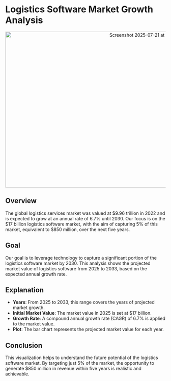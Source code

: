 # Logistics Software Market Growth Analysis



<p align="center">
  <img width="891" height="489" alt="Screenshot 2025-07-21 at 2 59 06 AM" src="https://github.com/user-attachments/assets/6c98caf6-c258-4ab5-98e8-98f8ebbeeb4e" />
</p>

## Overview
The global logistics services market was valued at $9.96 trillion in 2022 and is expected to grow at an annual rate of 6.7% until 2030. Our focus is on the $17 billion logistics software market, with the aim of capturing 5% of this market, equivalent to $850 million, over the next five years.

## Goal
Our goal is to leverage technology to capture a significant portion of the logistics software market by 2030. This analysis shows the projected market value of logistics software from 2025 to 2033, based on the expected annual growth rate.

## Explanation

* **Years**: From 2025 to 2033, this range covers the years of projected market growth.
* **Initial Market Value**: The market value in 2025 is set at $17 billion.
* **Growth Rate**: A compound annual growth rate (CAGR) of 6.7% is applied to the market value.
* **Plot**: The bar chart represents the projected market value for each year.

## Conclusion

This visualization helps to understand the future potential of the logistics software market. By targeting just 5% of the market, the opportunity to generate $850 million in revenue within five years is realistic and achievable.
